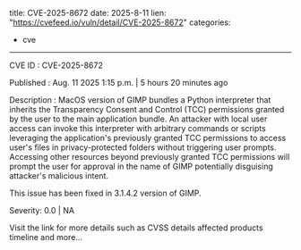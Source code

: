  
title: CVE-2025-8672
date: 2025-8-11
lien: "https://cvefeed.io/vuln/detail/CVE-2025-8672"
categories:
  - cve
---

CVE ID : CVE-2025-8672

Published :  Aug. 11
2025
1:15 p.m. | 5 hours
20 minutes ago

Description : MacOS version of GIMP bundles a Python interpreter that inherits the Transparency
Consent
and Control (TCC) permissions
granted by the user to the main application bundle. An attacker with local user access can
invoke this interpreter with arbitrary commands or scripts
leveraging the
application's previously granted TCC permissions to access user's files in privacy-protected folders without triggering user prompts. Accessing other resources beyond previously granted TCC permissions will prompt the user for approval in the name of GIMP
potentially disguising attacker's malicious intent.

This issue has been fixed in 3.1.4.2 version of GIMP.

Severity: 0.0 | NA

Visit the link for more details
such as CVSS details
affected products
timeline
and more...
